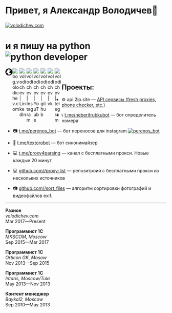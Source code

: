 # Привет, я Александр Володичев👋 

[<img align="center" alt="volodichev.com" width="400px" src="https://raw.githubusercontent.com/Volodichev/volodichev.github.io/master/sticker.png" />][website]

# и я пишу на python <img alt="python developer" width="26px" src="https://raw.githubusercontent.com/jmnote/z-icons/master/16x16/python.png" />  

[<img align="left" alt="volodichev.com" width="22px" src="https://raw.githubusercontent.com/iconic/open-iconic/master/svg/globe.svg" />][website]
[<img align="left" alt="bog.volodichev.com" width="22px" src="https://cdn.jsdelivr.net/npm/simple-icons@v3/icons/tumblr.svg" />][blog]
[<img align="left" alt="volodichev | LinkedIn" width="22px" src="https://cdn.jsdelivr.net/npm/simple-icons@v3/icons/linkedin.svg" />][linkedin]
[<img align="left" alt="volodichev | Instagram" width="22px" src="https://cdn.jsdelivr.net/npm/simple-icons@v3/icons/instagram.svg" />][instagram]
[<img align="left" alt="volodichev | YouTube" width="22px" src="https://cdn.jsdelivr.net/npm/simple-icons@v3/icons/youtube.svg" />][youtube]
[<img align="left" alt="volodichev | github" width="22px" src="https://cdn.jsdelivr.net/npm/simple-icons@v3/icons/github.svg" />][github]
[<img align="left" alt="volodichev | vk" width="22px" src="https://cdn.jsdelivr.net/npm/simple-icons@v3/icons/vk.svg" />][vk]
[<img align="left" alt="volodichev | telegram" width="22px" src="https://cdn.jsdelivr.net/npm/simple-icons@v3/icons/telegram.svg" />][tg]

<br/>

Проекты:
---
- ⚙ api.2ip.site — [API сервисы (fresh proxies, phone checker, etc.)][api_docs]

- 📞 [t.me/neberitrubkubot][neberitrubkubot] — бот определитель номера

- 📷 [t.me/perenos_bot][perenos_bot] — бот переносов для instagram
[<img alt="perenos_bot" width="16px" src="https://cdn.jsdelivr.net/npm/simple-icons@v3/icons/github.svg" />][github_perenos_bot]

- 📔 [t.me/textorobot][textorobot] — бот синонимайзер

- 💻 [t.me/proxy4parsing][proxy4parsing] — канал с бесплатными прокси. Новые каждые 20 минут

- 💻 [github.com//proxy-list][proxy-list] — репозитроий с бесплатными прокси из нескольких источников

- 📷 [github.com//sort_files][sort_files] — алгоритм сортировки фотографий и видеофайлов exif. 


---

**Разное**<br/>
_volodichev.com<br/>_
Mar 2017—Present 

**Программист 1C**<br/>
_MKSCOM, Moscow<br/>_
Sep 2015—Mar 2017<br/>

**Программист 1C**<br/>
_Orticon GK, Mosow<br/>_
Nov 2013—Sep 2015<br/>

**Программист 1C**<br/>
_Intaris, Moscow/Tula<br/>_
May 2013—Nov 2013<br/>

**Контент менеджер**<br/>
_Baykal2, Moscow<br/>_
Sep 2010—May 2013<br/>



[website]: https://volodichev.com
[blog]: https://blog.volodichev.com
[linkedin]: https://linkedin.com/in/volodichev
[github]: http://github.com/volodichev
[youtube]: https://youtube.com/mrVolodichev
[instagram]: https://instagram.com/volodichev
[vk]: https://vk.com/volodichevcom
[tg]: https://t.me/volodichev
[api_docs]: https://i.volodichev.com/api

[neberitrubkubot]: https://t.me/neberitrubkubot
[perenos_bot]: https://t.me/perenos_bot
[github_perenos_bot]: http://github.com/volodichev
[textorobot]: https://t.me/textorobot
[proxy4parsing]: https://t.me/proxy4parsing 
[proxy-list]: https://github.com/Volodichev/proxy-list
[sort_files]: https://github.com/Volodichev/sort_files
<br/>


